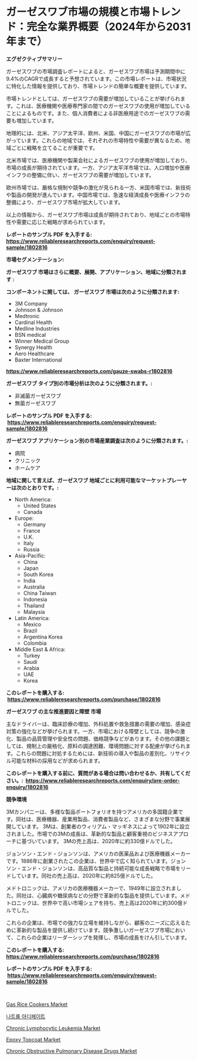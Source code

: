 <p><h1>ガーゼスワブ市場の規模と市場トレンド：完全な業界概要（2024年から2031年まで）</h1></p><p><strong>エグゼクティブサマリー</strong></p>
<p><p>ガーゼスワブの市場調査レポートによると、ガーゼスワブ市場は予測期間中に9.4%のCAGRで成長すると予想されています。この市場レポートは、市場状況に特化した情報を提供しており、市場トレンドの簡単な概要を提供しています。</p><p>市場トレンドとしては、ガーゼスワブの需要が増加していることが挙げられます。これは、医療機関や医療専門家の間でのガーゼスワブの使用が増加していることによるものです。また、個人消費者による非医療用途でのガーゼスワブの需要も増加しています。</p><p>地理的には、北米、アジア太平洋、欧州、米国、中国にガーゼスワブの市場が広がっています。これらの地域では、それぞれの市場特性や需要が異なるため、地域ごとに戦略を立てることが重要です。</p><p>北米市場では、医療機関や製薬会社によるガーゼスワブの使用が増加しており、市場の成長が期待されています。一方、アジア太平洋市場では、人口増加や医療インフラの整備に伴い、ガーゼスワブの需要が増加しています。</p><p>欧州市場では、厳格な規制や競争の激化が見られる一方、米国市場では、新技術や製品の開発が進んでいます。中国市場では、急速な経済成長や医療インフラの整備により、ガーゼスワブ市場が拡大しています。</p><p>以上の情報から、ガーゼスワブ市場は成長が期待されており、地域ごとの市場特性や需要に応じた戦略が求められています。</p></p>
<p><strong>レポートのサンプル PDF を入手する: <a href="https://www.reliableresearchreports.com/enquiry/request-sample/1802816">https://www.reliableresearchreports.com/enquiry/request-sample/1802816</a></strong></p>
<p><strong>市場セグメンテーション:</strong></p>
<p><strong> ガーゼスワブ 市場はさらに概要、展開、アプリケーション、地域に分類されます :</strong></p>
<p><strong>コンポーネントに関しては、 ガーゼスワブ 市場は次のように分類されます: &nbsp;</strong></p>
<p><ul><li>3M Company</li><li>Johnson & Johnson</li><li>Medtronic</li><li>Cardinal Health</li><li>Medline Industries</li><li>BSN medical</li><li>Winner Medical Group</li><li>Synergy Health</li><li>Aero Healthcare</li><li>Baxter International</li></ul></p>
<p><strong><a href="https://www.reliableresearchreports.com/gauze-swabs-r1802816">https://www.reliableresearchreports.com/gauze-swabs-r1802816</a></strong></p>
<p><strong> ガーゼスワブ タイプ別の市場分析は次のように分類されます。:</strong></p>
<p><ul><li>非滅菌ガーゼスワブ</li><li>無菌ガーゼスワブ</li></ul></p>
<p><strong>レポートのサンプル PDF を入手する: &nbsp;<a href="https://www.reliableresearchreports.com/enquiry/request-sample/1802816">https://www.reliableresearchreports.com/enquiry/request-sample/1802816</a></strong></p>
<p><strong> ガーゼスワブ アプリケーション別の市場産業調査は次のように分類されます。:</strong></p>
<p><ul><li>病院</li><li>クリニック</li><li>ホームケア</li></ul></p>
<p><strong>地域に関して言えば、ガーゼスワブ 地域ごとに利用可能なマーケットプレーヤーは次のとおりです。:</strong></p>
<p><ul>
    <li>
        North America:
        <ul>
            <li>United States</li>
            <li>Canada</li>
        </ul>
    </li>
    <li>
        Europe:
        <ul>
            <li>Germany</li>
            <li>France</li>
            <li>U.K.</li>
            <li>Italy</li>
            <li>Russia</li>
        </ul>
    </li>
    <li>
        Asia-Pacific:
        <ul>
            <li>China</li>
            <li>Japan</li>
            <li>South Korea</li>
            <li>India</li>
            <li>Australia</li>
            <li>China Taiwan</li>
            <li>Indonesia</li>
            <li>Thailand</li>
            <li>Malaysia</li>
        </ul>
    </li>
    <li>
        Latin America:
        <ul>
            <li>Mexico</li>
            <li>Brazil</li>
            <li>Argentina Korea</li>
            <li>Colombia</li>
        </ul>
    </li>
    <li>
        Middle East & Africa:
        <ul>
            <li>Turkey</li>
            <li>Saudi</li>
            <li>Arabia</li>
            <li>UAE</li>
            <li>Korea</li>
        </ul>
    </li>
    </ul></p>
<p><strong>このレポートを購入する: &nbsp;<a href="https://www.reliableresearchreports.com/purchase/1802816">https://www.reliableresearchreports.com/purchase/1802816</a></strong></p>
<p><strong>ガーゼスワブ の主な推進要因と障壁 市場</strong></p>
<p><p>主なドライバーは、臨床診療の増加、外科処置や救急措置の需要の増加、感染症対策の強化などが挙げられます。一方、市場における障壁としては、競争の激化、製品の品質管理や安全性の問題、価格競争などがあります。その他の課題としては、規制上の厳格化、原料の調達困難、環境問題に対する配慮が挙げられます。これらの問題に対処するためには、新技術の導入や製品の差別化、リサイクル可能な材料の採用などが求められます。</p></p>
<p><strong>このレポートを購入する前に、質問がある場合は問い合わせるか、共有してください。:&nbsp; <a href="https://www.reliableresearchreports.com/enquiry/pre-order-enquiry/1802816">https://www.reliableresearchreports.com/enquiry/pre-order-enquiry/1802816</a></strong></p>
<p><strong>競争環境</strong></p>
<p><p>3Mカンパニーは、多様な製品ポートフォリオを持つアメリカの多国籍企業です。同社は、医療機器、産業用製品、消費者製品など、さまざまな分野で事業展開しています。 3Mは、創業者のウィリアム・マッギネスによって1902年に設立されました。市場での3Mの成長は、革新的な製品と顧客重視のビジネスアプローチに基づいています。 3Mの売上高は、2020年に約330億ドルでした。</p><p>ジョンソン・エンド・ジョンソンは、アメリカの医薬品および医療機器メーカーです。1886年に創業されたこの企業は、世界中で広く知られています。ジョンソン・エンド・ジョンソンは、高品質な製品と持続可能な成長戦略で市場をリードしています。同社の売上高は、2020年に約825億ドルでした。</p><p>メドトロニックは、アメリカの医療機器メーカーで、1949年に設立されました。同社は、心臓病や糖尿病などの分野で革新的な製品を提供しています。メドトロニックは、世界中で高い市場シェアを持ち、売上高は2020年に約300億ドルでした。</p><p>これらの企業は、市場での強力な立場を維持しながら、顧客のニーズに応えるために革新的な製品を提供し続けています。競争激しいガーゼスワブ市場において、これらの企業はリーダーシップを発揮し、市場の成長をけん引しています。</p></p>
<p><strong>このレポートを購入する: &nbsp; <a href="https://www.reliableresearchreports.com/purchase/1802816">https://www.reliableresearchreports.com/purchase/1802816</a></strong></p>
<p><strong>レポートのサンプル PDF を入手する: &nbsp;<a href="https://www.reliableresearchreports.com/enquiry/request-sample/1802816">https://www.reliableresearchreports.com/enquiry/request-sample/1802816</a></strong><strong></strong></p>
<p>&nbsp;</p>
<p><p><a href="https://view.publitas.com/reportprime-1/gas-rice-cookers-market-comprehensive-assessment-by-type-application-and-geography/">Gas Rice Cookers Market</a></p><p><a href="https://github.com/Penelolack456456/Market-Research-Report-List-1/blob/main/114201624158.md">나트륨 아디페이트</a></p><p><a href="https://github.com/provorikovar/Market-Research-Report-List-4/blob/main/chronic-lymphocytic-leukemia-market.md">Chronic Lymphocytic Leukemia Market</a></p><p><a href="https://issuu.com/reportprime-2/docs/epoxy-topcoat-market-size-2030.pptx">Epoxy Topcoat Market</a></p><p><a href="https://github.com/angelajermaine/Market-Research-Report-List-2/blob/main/chronic-obstructive-pulmonary-disease-drugs-market.md">Chronic Obstructive Pulmonary Disease Drugs Market</a></p></p>